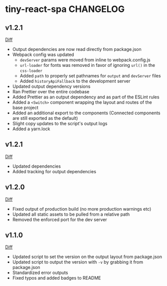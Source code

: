# tiny-react-spa CHANGELOG

## v1.2.1

[Diff](https://github.com/airtame/airtame-gooey-react/compare/v1.2.1...v1.3.0)

- Output dependencies are now read directly from package.json
- Webpack config was updated
  - `devServer` params were moved from inline to webpack.config.js
  - `url-loader` for fonts was removed in favor of ignoring `url()` in the `css-loader`
  - Added `path` to properly set pathnames for `output` and `devServer` files
  - Added `historyApiFallback` to the development server
- Updated output dependency versions
- Ran Prettier over the entire codebase
- Added Prettier as an output dependency and as part of the ESLint rules
- Added a `<Switch>` component wrapping the layout and routes of the base project
- Added an additional export to the components (Connected components are still exported as the default)
- Slight copy updates to the script's output logs
- Added a yarn.lock

## v1.2.1

[Diff](https://github.com/airtame/airtame-gooey-react/compare/v1.2.0...v1.2.1)

- Updated dependencies
- Added tracking for output dependencies

## v1.2.0

[Diff](https://github.com/airtame/airtame-gooey-react/compare/v1.1.0...v1.2.0)

- Fixed output of production build (no more production warnings etc)
- Updated all static assets to be pulled from a relative path
- Removed the enforced port for the dev server

## v1.1.0

[Diff](https://github.com/airtame/airtame-gooey-react/compare/v1.0.0...v1.1.0)

- Updated script to set the version on the output layout from package.json
- Updated script to output the version with `-v` by grabbing it from package.json
- Standardized error outputs
- Fixed typos and added badges to README
